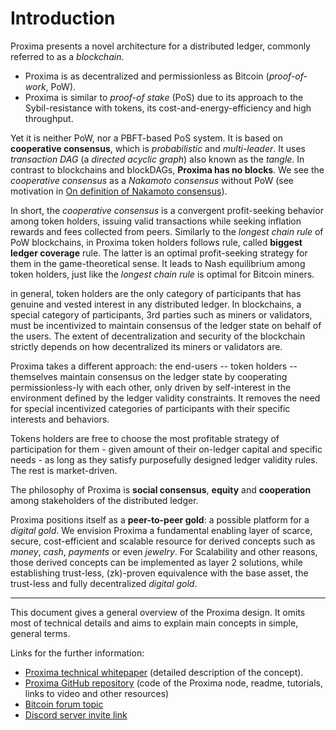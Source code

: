 Introduction
===

Proxima presents a novel architecture for a distributed ledger, commonly referred to as a *blockchain*.

- Proxima is as decentralized and permissionless as Bitcoin (*proof-of-work*, PoW).
- Proxima is similar to *proof-of stake* (PoS) due to its approach to the Sybil-resistance with tokens, its cost-and-energy-efficiency and high throughput.

Yet it is neither PoW, nor a PBFT-based PoS system. It is based on **cooperative consensus**, which is _probabilistic_ and _multi-leader_. 
It uses _transaction DAG_ (a _directed acyclic graph_) also known as the _tangle_. In contrast to blockchains and blockDAGs, **Proxima has no blocks**. We see the _cooperative consensus_ as a _Nakamoto consensus_ without PoW (see motivation in [On definition of Nakamoto consensus](https://medium.com/@lunfardo/on-definition-of-nakamoto-consensus-be8f4b84c899)).

In short, the *cooperative consensus* is a convergent profit-seeking behavior among token holders, issuing valid transactions while seeking inflation rewards and fees collected from peers. Similarly to the *longest chain rule* of PoW blockchains, in Proxima token holders follows rule, called **biggest ledger coverage** rule. The latter is an optimal profit-seeking strategy for them in the game-theoretical sense. It leads to Nash equilibrium among token holders, just like the *longest chain rule* is optimal for Bitcoin miners.

in general, token holders are the only category of participants that has genuine and vested interest in any distributed ledger. In blockchains, a special category of participants, 3rd parties such as miners or validators, must be incentivized to maintain consensus of the ledger state on behalf of the users. The extent of decentralization and security of the blockchain strictly depends on how decentralized its miners or validators are.

Proxima takes a different approach: the end-users -- token holders -- themselves maintain consensus on the ledger state by cooperating permissionless-ly with each other, only driven by self-interest in the environment defined by the ledger validity constraints. It removes the need for special incentivized categories of participants with their specific interests and behaviors. 

Tokens holders are free to choose the most profitable strategy of participation for them - given amount of their on-ledger capital and specific needs - as long as they satisfy purposefully designed ledger validity rules. The rest is market-driven.

The philosophy of Proxima is **social consensus**, **equity** and **cooperation** among stakeholders of the distributed ledger.

Proxima positions itself as a **peer-to-peer gold**: a possible platform for a _digital gold_. 
We envision Proxima a fundamental enabling layer of scarce, secure, cost-efficient and scalable resource for derived concepts such as _money_, _cash_, _payments_ or even _jewelry_. For Scalability and other reasons, those derived concepts can be implemented as layer 2 solutions, while establishing trust-less, (zk)-proven equivalence with the base asset, the trust-less and fully decentralized _digital gold_. 

---

This document gives a general overview of the Proxima design. It omits most of technical details and aims to explain main concepts in simple, general terms.

Links for the further information:
- [Proxima technical whitepaper](https://arxiv.org/abs/2411.16456) (detailed description of the concept).
- [Proxima GitHub repository](https://github.com/lunfardo314/proxima) (code of the Proxima node, readme, tutorials, links to video and other resources)
- [Bitcoin forum topic](https://bitcointalk.org/index.php?topic=5499359.0)
- [Discord server invite link](https://discord.com/invite/UfFcFDy38j)
